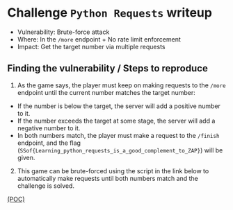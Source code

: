 # Challenge `Python Requests` writeup

- Vulnerability: Brute-force attack
- Where: In the `/more` endpoint + No rate limit enforcement
- Impact: Get the target number via multiple requests

## Finding the vulnerability / Steps to reproduce

1. As the game says, the player must keep on making requests to the `/more` endpoint until the current number matches the target number:
  - If the number is below the target, the server will add a positive number to it.
  - If the number exceeds the target at some stage, the server will add a negative number to it.
  - In both numbers match, the player must make a request to the `/finish` endpoint, and the flag (`SSof{Learning_python_requests_is_a_good_complement_to_ZAP}`) will be given. 
2. This game can be brute-forced using the script in the link below to automatically make requests until both numbers match and the challenge is solved.

[(POC)](`python_requests.py`)
